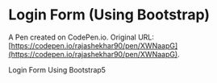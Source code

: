 # Login Form (Using Bootstrap)

A Pen created on CodePen.io. Original URL: [https://codepen.io/rajashekhar90/pen/XWNaapG](https://codepen.io/rajashekhar90/pen/XWNaapG).

Login Form Using Bootstrap5